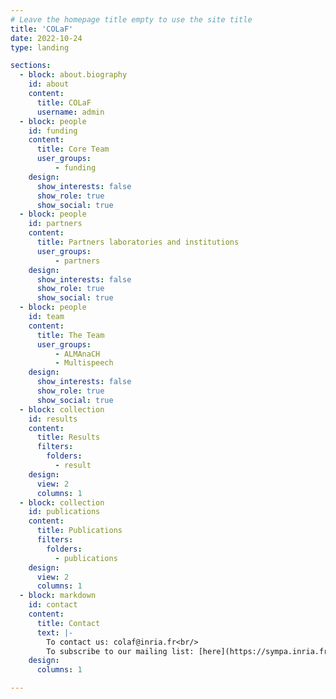```yaml
---
# Leave the homepage title empty to use the site title
title: 'COLaF'
date: 2022-10-24
type: landing

sections:
  - block: about.biography
    id: about
    content:
      title: COLaF
      username: admin
  - block: people
    id: funding
    content:
      title: Core Team
      user_groups:
          - funding
    design:
      show_interests: false
      show_role: true
      show_social: true
  - block: people
    id: partners
    content:
      title: Partners laboratories and institutions
      user_groups:
          - partners
    design:
      show_interests: false
      show_role: true
      show_social: true
  - block: people
    id: team
    content:
      title: The Team
      user_groups:
          - ALMAnaCH
          - Multispeech
    design:
      show_interests: false
      show_role: true
      show_social: true
  - block: collection
    id: results
    content:
      title: Results
      filters:
        folders:
          - result
    design:
      view: 2
      columns: 1
  - block: collection
    id: publications
    content: 
      title: Publications
      filters:
        folders:
          - publications
    design:
      view: 2
      columns: 1
  - block: markdown
    id: contact
    content:
      title: Contact
      text: |-
        To contact us: colaf@inria.fr<br/>
        To subscribe to our mailing list: [here](https://sympa.inria.fr/sympa/info/colaf-communaute)
    design:
      columns: 1

---
```

